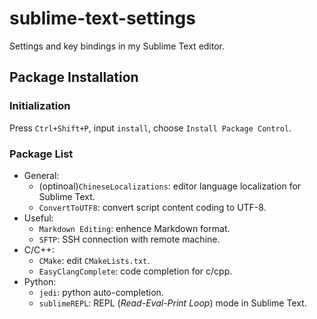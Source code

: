 # sublime-text-settings

Settings and key bindings in my Sublime Text editor.

## Package Installation

### Initialization

Press `Ctrl+Shift+P`, input `install`, choose `Install Package Control`.

### Package List

- General:
    + (optinoal)`ChineseLocalizations`: editor language localization for Sublime Text.
    + `ConvertToUTF8`: convert script content coding to UTF-8.
- Useful:
    + `Markdown Editing`: enhence Markdown format.
    + `SFTP`: SSH connection with remote machine.
- C/C++:
    + `CMake`: edit `CMakeLists.txt`.
    + `EasyClangComplete`: code completion for c/cpp.
- Python:
    + `jedi`: python auto-completion.
    + `sublimeREPL`: REPL (*Read-Eval-Print Loop*) mode in Sublime Text.
